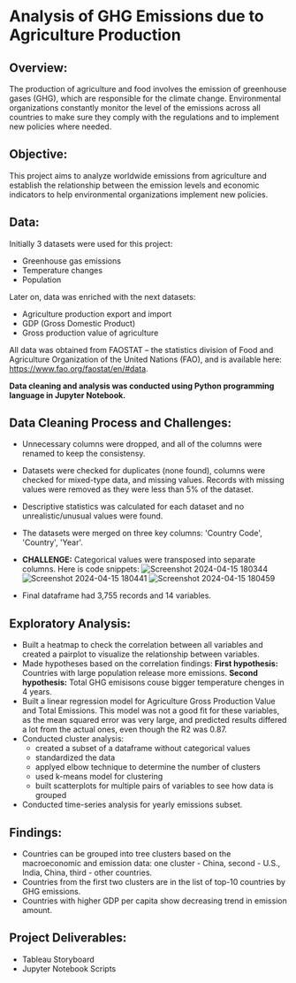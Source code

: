 # Analysis of GHG Emissions due to Agriculture Production

## Overview: 
The production of agriculture and food involves the emission of greenhouse gases (GHG), which are responsible for the climate change. Environmental organizations constantly monitor the level of the emissions across all countries to make sure they comply with the regulations and to implement new policies where needed.

## Objective:
This project aims to analyze worldwide emissions from agriculture and establish the relationship between the emission levels and economic indicators to help environmental organizations implement new policies.

## Data: 
Initially 3 datasets were used for this project:
- Greenhouse gas emissions
- Temperature changes
- Population

Later on, data was enriched with the next datasets:
- Agriculture production export and import
- GDP (Gross Domestic Product)
- Gross production value of agriculture
 
All data was obtained from FAOSTAT – the statistics division of Food and Agriculture Organization of the United Nations (FAO), and is available here: https://www.fao.org/faostat/en/#data.

**Data cleaning and analysis was conducted using Python programming language in Jupyter Notebook.**

## Data Cleaning Process and Challenges:
- Unnecessary columns were dropped, and all of the columns were renamed to keep the consistensy.
- Datasets were checked for duplicates (none found), columns were checked for mixed-type data, and missing values. Records with missing values were removed as they were less than 5% of the dataset.
- Descriptive statistics was calculated for each dataset and no unrealistic/unusual values were found.
- The datasets were merged on three key columns: 'Country Code', 'Country', 'Year'. 
- **CHALLENGE:** Categorical values were transposed into separate columns. Here is code snippets:
![Screenshot 2024-04-15 180344](https://github.com/marta-kolesnyk/ghg-emissions-analysis/assets/152204235/acd36e7d-f4f1-4c42-94b0-b9e0a4b6746d)
![Screenshot 2024-04-15 180441](https://github.com/marta-kolesnyk/ghg-emissions-analysis/assets/152204235/3ab489b7-22dd-4ed1-a0d6-69cc6f37fa79)
![Screenshot 2024-04-15 180459](https://github.com/marta-kolesnyk/ghg-emissions-analysis/assets/152204235/9df18173-2036-4529-b4dc-a8e15917f6cb)

- Final dataframe had 3,755 records and 14 variables.

## Exploratory Analysis:
- Built a heatmap to check the correlation between all variables and created a pairplot to visualize the relationship between variables.
- Made hypotheses based on the correlation findings:
**First hypothesis:** Countries with large population release more emissions.
**Second hypothesis:** Total GHG emisisons couse bigger temperature chenges in 4 years.
- Built a linear regression model for Agriculture Gross Production Value and Total Emissions. This model was not a good fit for these variables, as the mean squared error was very large, and predicted results differed a lot from the actual ones, even though the R2 was 0.87.
- Conducted cluster analysis:
  - created a subset of a dataframe without categorical values
  - standardized the data
  - applyed elbow technique to determine the number of clusters
  - used k-means model for clustering
  - built scatterplots for multiple pairs of variables to see how data is grouped
- Conducted time-series analysis for yearly emissions subset.

## Findings:
- Countries can be grouped into tree clusters based on the macroeconomic and emission data: one cluster - China, second - U.S., India, China, third - other countries.
- Countries from the first two clusters are in the list of top-10 countries by GHG emissions.
- Countries with higher GDP per capita show decreasing trend in emission amount.

## Project Deliverables:
- Tableau Storyboard
- Jupyter Notebook Scripts
